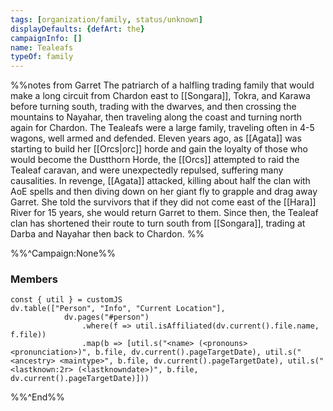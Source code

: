 ```yaml
---
tags: [organization/family, status/unknown]
displayDefaults: {defArt: the}
campaignInfo: []
name: Tealeafs
typeOf: family
---
```


%%notes from Garret
The patriarch of a halfling trading family that would make a long circuit from Chardon east to [[Songara]], Tokra, and Karawa before turning south, trading with the dwarves, and then crossing the mountains to Nayahar, then traveling along the coast and turning north again for Chardon. The Tealeafs were a large family, traveling often in 4-5 wagons, well armed and defended. Eleven years ago, as [[Agata]] was starting to build her [[Orcs|orc]] horde and gain the loyalty of those who would become the Dustthorn Horde, the [[Orcs]] attempted to raid the Tealeaf caravan, and were unexpectedly repulsed, suffering many causalities. In revenge, [[Agata]] attacked, killing about half the clan with AoE spells and then diving down on her giant fly to grapple and drag away Garret. She told the survivors that if they did not come east of the [[Hara]] River for 15 years, she would return Garret to them. Since then, the Tealeaf clan has shortened their route to turn south from [[Songara]], trading at Darba and Nayahar then back to Chardon.
%%


%%^Campaign:None%%
### Members

```dataviewjs
const { util } = customJS
dv.table(["Person", "Info", "Current Location"], 
			dv.pages("#person")
				.where(f => util.isAffiliated(dv.current().file.name, f.file))
				.map(b => [util.s("<name> (<pronouns> <pronunciation>)", b.file, dv.current().pageTargetDate), util.s("<ancestry> <maintype>", b.file, dv.current().pageTargetDate), util.s("<lastknown:2r> (<lastknowndate>)", b.file, dv.current().pageTargetDate)]))
```
%%^End%%